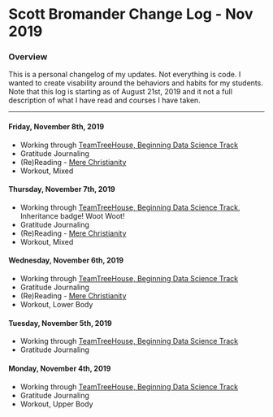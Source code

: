 # Scott Bromander Change Log - Nov 2019

### Overview
This is a personal changelog of my updates. Not everything is code. I wanted to create visability around the behaviors and habits for my students. Note that this log is starting as of August 21st, 2019 and it not a full description of what I have read and courses I have taken. 

---
#### Friday, November 8th, 2019
- Working through [TeamTreeHouse, Beginning Data Science Track](https://teamtreehouse.com/tracks/beginning-data-science)
- Gratitude Journaling
- (Re)Reading - [Mere Christianity](https://www.amazon.com/Mere-Christianity-C-S-Lewis/dp/0060652926)
- Workout, Mixed

#### Thursday, November 7th, 2019
- Working through [TeamTreeHouse, Beginning Data Science Track](https://teamtreehouse.com/tracks/beginning-data-science), Inheritance badge! Woot Woot!
- Gratitude Journaling
- (Re)Reading - [Mere Christianity](https://www.amazon.com/Mere-Christianity-C-S-Lewis/dp/0060652926)
- Workout, Mixed

#### Wednesday, November 6th, 2019
- Working through [TeamTreeHouse, Beginning Data Science Track](https://teamtreehouse.com/tracks/beginning-data-science)
- Gratitude Journaling
- (Re)Reading - [Mere Christianity](https://www.amazon.com/Mere-Christianity-C-S-Lewis/dp/0060652926)
- Workout, Lower Body

#### Tuesday, November 5th, 2019
- Working through [TeamTreeHouse, Beginning Data Science Track](https://teamtreehouse.com/tracks/beginning-data-science)
- Gratitude Journaling

#### Monday, November 4th, 2019
- Working through [TeamTreeHouse, Beginning Data Science Track](https://teamtreehouse.com/tracks/beginning-data-science)
- Gratitude Journaling
- Workout, Upper Body
